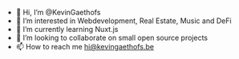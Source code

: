 - 👋 Hi, I’m @KevinGaethofs
- 👀 I’m interested in Webdevelopment, Real Estate, Music and DeFi  
- 🌱 I’m currently learning Nuxt.js
- 💞️ I’m looking to collaborate on small open source projects 
- 📫 How to reach me hi@kevingaethofs.be

<!---
KevinGaethofs/KevinGaethofs is a ✨ special ✨ repository because its `README.md` (this file) appears on your GitHub profile.
You can click the Preview link to take a look at your changes.
--->
